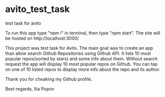 # avito_test_task
test task for avito

To run this app type "npm i" in terminal, then type "npm start". The site will be hosted on http://localhost:3000/

This project was test task for Avito. The main goal was to create an app than allow search Github Repositories using Github API. 
It lists 10 most popular repos(sorted by stars) and some info about them. Without search request the app will display 10 most popular repos on Github. 
You can tap on one of 10 listed repos to display more info about the repo and its author. 

Thank you for cheaking my Github profile.

Best regards,
Ilia Popov
